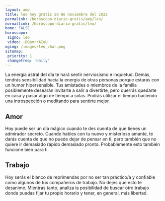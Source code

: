 ```yaml
---
layout: amp
title: leo hoy gratis 20 de noviembre del 2022 
permalink: /horoscopo-diario-gratis/amp/leo/
normallink: /horoscopo-diario-gratis/leo/
home: FALSE
horoscopo:
 signo: leo
 video: -DQpmrrAIeU
ogimg: /images/leo_char.png
sitemap:
 priority: 1
 changefreq: 'daily'
---
```



La energía astral del día te hará sentir nerviosismo e inquietud. Demás, tendrás sensibilidad hacia la energía de otras personas porque estarás con un humor hipersensible. Tus amistades o miembros de la familia posiblemente desearán invitarte a salir a divertirte, pero querrás quedarte en casa y pasar algo de tiempo a solas. Podrás utilizar el tiempo haciendo una introspección o meditando para sentirte mejor.

## Amor

Hoy puede ser un día mágico cuando te des cuenta de que tienes un admirador secreto. Cuando hables con tu nuevo y misterioso amante, te darás cuenta de que no puede dejar de pensar en ti, pero también que no quiere ir demasiado rápido demasiado pronto. Probablemente esto también funcione bien para ti.

## Trabajo

Hoy serás el blanco de reprimendas por no ser tan práctico/a y confiable como algunos de tus compañeros de trabajo. No dejes que esto te desanime. Mientras tanto, analiza la posibilidad de buscar otro trabajo donde puedas fijar tu propio horario y tener, en general, más libertad.